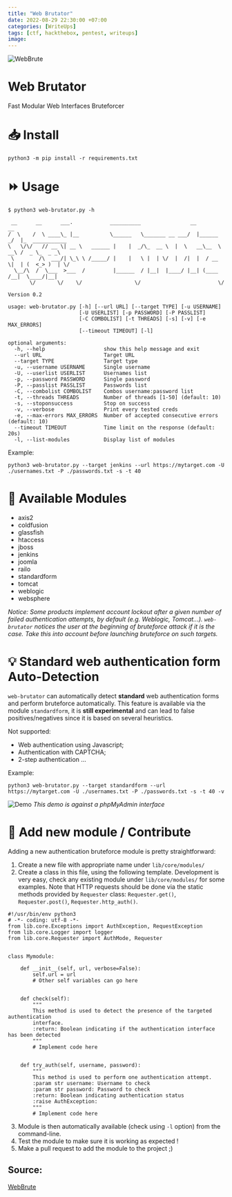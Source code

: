 ```yaml
---
title: "Web Brutator"
date: 2022-08-29 22:30:00 +07:00
categories: [WriteUps]
tags: [ctf, hackthebox, pentest, writeups]
image: 
---
```


![WebBrute](https://media.discordapp.net/attachments/740245586095112242/1013840723688304763/Web-Brutator.png?width=1351&height=533 "WebBrute")

# Web Brutator

Fast Modular Web Interfaces Bruteforcer

# :inbox_tray: Install
```
python3 -m pip install -r requirements.txt
```

# :fast_forward: Usage
```
$ python3 web-brutator.py -h

 __      __      ___.            __________                __          __                
/  \    /  \ ____\_ |__          \______   \_______ __ ___/  |______ _/  |_  ___________ 
\   \/\/   // __ \| __ \   ______ |    |  _/\_  __ \  |  \   __\__  \   __\ /  _ \_  _ _\
 \        /\  ___/| \_\ \ /_____/ |    |   \ |  | \/  |  /|  |  / __ \|  | (  <_> )  | \/
  \__/\  /  \___  >___  /         |______  / |__|  |____/ |__| (____  /__|  \____/|__|   
       \/       \/    \/                 \/                         \/                   
                                                                        Version 0.2

usage: web-brutator.py [-h] [--url URL] [--target TYPE] [-u USERNAME]
                       [-U USERLIST] [-p PASSWORD] [-P PASSLIST]
                       [-C COMBOLIST] [-t THREADS] [-s] [-v] [-e MAX_ERRORS]
                       [--timeout TIMEOUT] [-l]

optional arguments:
  -h, --help                   show this help message and exit
  --url URL                    Target URL
  --target TYPE                Target type
  -u, --username USERNAME      Single username
  -U, --userlist USERLIST      Usernames list
  -p, --password PASSWORD      Single password
  -P, --passlist PASSLIST      Passwords list
  -C, --combolist COMBOLIST    Combos username:password list
  -t, --threads THREADS        Number of threads [1-50] (default: 10)
  -s, --stoponsuccess          Stop on success
  -v, --verbose                Print every tested creds
  -e, --max-errors MAX_ERRORS  Number of accepted consecutive errors (default: 10)
  --timeout TIMEOUT            Time limit on the response (default: 20s)
  -l, --list-modules           Display list of modules
```

Example:
```
python3 web-brutator.py --target jenkins --url https://mytarget.com -U ./usernames.txt -P ./passwords.txt -s -t 40
```

# :rocket: Available Modules
- axis2
- coldfusion
- glassfish
- htaccess
- jboss
- jenkins
- joomla
- railo
- standardform
- tomcat
- weblogic
- websphere

*Notice: Some products implement account lockout after a given number of failed authentication attempts, by default (e.g. Weblogic, Tomcat...).
`web-brutator` notices the user at the beginning of bruteforce attack if it is the case. Take this into account before launching bruteforce on such 
targets.*

# :bulb: Standard web authentication form Auto-Detection
`web-brutator` can automatically detect **standard** web authentication forms and perform bruteforce automatically.
This feature is available via the module `standardform`, it is **still experimental** and can lead to false positives/negatives 
since it is based on several heuristics. 

Not supported:
- Web authentication using Javascript;
- Authentication with CAPTCHA;
- 2-step authentication
...

Example:
```
python3 web-brutator.py --target standardform --url https://mytarget.com -U ./usernames.txt -P ./passwords.txt -s -t 40 -v
```
![Demo](./img/demo.gif)
*This demo is against a phpMyAdmin interface*


# :wrench: Add new module / Contribute
Adding a new authentication bruteforce module is pretty straightforward:

1. Create a new file with appropriate name under `lib/core/modules/`
2. Create a class in this file, using the following template. Development is very easy, check any existing module 
under `lib/core/modules/` for some examples. Note that HTTP requests should be done via the static methods provided by
`Requester` class: `Requester.get()`, `Requester.post()`, `Requester.http_auth()`.
```
#!/usr/bin/env python3
# -*- coding: utf-8 -*-
from lib.core.Exceptions import AuthException, RequestException
from lib.core.Logger import logger
from lib.core.Requester import AuthMode, Requester


class Mymodule:

    def __init__(self, url, verbose=False):
        self.url = url
        # Other self variables can go here


    def check(self):
    	"""
    	This method is used to detect the presence of the targeted authentication
    	interface.
    	:return: Boolean indicating if the authentication interface has been detected
    	"""
    	# Implement code here


    def try_auth(self, username, password):
    	"""
    	This method is used to perform one authentication attempt.
    	:param str username: Username to check
    	:param str password: Password to check
    	:return: Boolean indicating authentication status
    	:raise AuthException:
    	"""
        # Implement code here        

```
3. Module is then automatically available (check using `-l` option) from the command-line.
4. Test the module to make sure it is working as expected !
5. Make a pull request to add the module to the project ;)

## Source:
[WebBrute](https://github.com/koutto/web-brutator)
